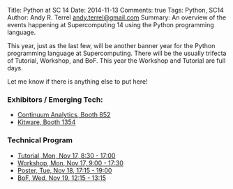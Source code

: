 Title: Python at SC 14
Date: 2014-11-13
Comments: true
Tags: Python, SC14
Author: Andy R. Terrel <andy.terrel@gmail.com>
Summary: An overview of the events happening at Supercomputing 14 using the Python programming language.

This year, just as the last few, will be another banner year for the Python programming language at Supercomputing. There will be the usually trifecta of Tutorial, Workshop, and BoF. This year the Workshop and Tutorial are full days.

Let me know if there is anything else to put here!

### Exhibitors / Emerging Tech:

* [Continuum Analytics, Booth 852](http://continuum.io)
* [Kitware, Booth 1354](http://kitware.com)


### Technical Program

* [Tutorial, Mon, Nov 17, 8:30 - 17:00](|filename|/pages/sc14/tutorial.md)
* [Workshop, Mon, Nov 17, 9:00 - 17:30](|filename|/pages/sc14/workshop.md)
* [Poster, Tue, Nov 18, 17:15 - 19:00](http://sc14.supercomputing.org/schedule/event_detail?evid=post112)
* [BoF, Wed, Nov 19, 12:15 - 13:15](|filename|/pages/sc14/bof.md)

